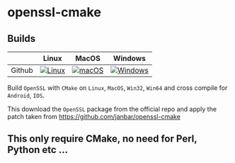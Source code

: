 # openssl-cmake

[LC]: https://github.com/flagarde/openssl-cmake/actions/workflows/linux.yml
[LCB]: https://github.com/flagarde/openssl-cmake/actions/workflows/linux.yml/badge.svg

[MC]: https://github.com/flagarde/openssl-cmake/actions/workflows/macOS.yml
[MCB]: https://github.com/flagarde/openssl-cmake/actions/workflows/macOS.yml/badge.svg

[MS]: https://github.com/flagarde/openssl-cmake/actions/workflows/Windows.yml
[MSB]: https://github.com/flagarde/openssl-cmake/actions/workflows/windows.yml/badge.svg

## Builds
|        |       Linux       |       MacOS       |       Windows       |
|--------|-------------------|-------------------|---------------------|
| Github |[![Linux][LCB]][LC]|[![macOS][MCB]][MC]|[![Windows][MSB]][MS]|

Build `OpenSSL` with `CMake` on `Linux`, `MacOS`, `Win32`, `Win64` and cross compile for `Android`, `IOS`.

This download the `OpenSSL` package from the official repo and apply the patch taken from https://github.com/janbar/openssl-cmake

## This only require CMake, no need for Perl, Python etc ...
